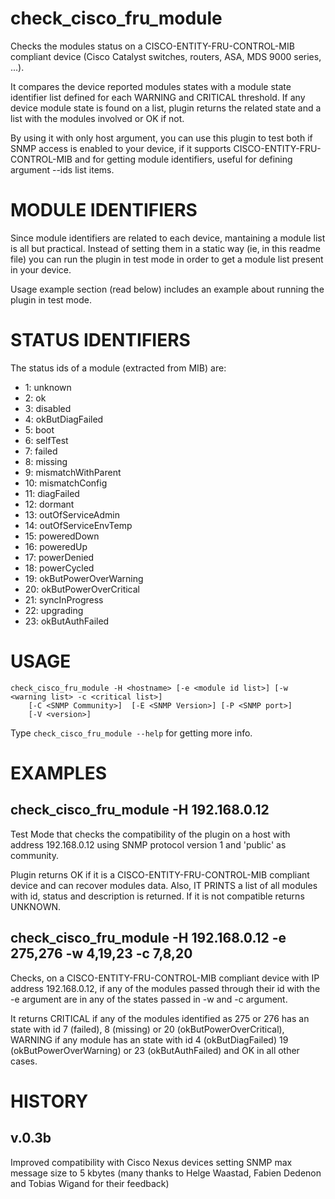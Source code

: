 # check_cisco_fru_module

Checks the modules status on a CISCO-ENTITY-FRU-CONTROL-MIB compliant device (Cisco Catalyst switches, routers, ASA, MDS 9000 series, ...).

It compares the device reported modules states with a module state identifier list defined for each WARNING and CRITICAL threshold. If any device module state is found on a list, plugin returns the related state and a list with the modules involved or OK if not.

By using it with only host argument, you can use this plugin to test both if SNMP access is enabled to your device, if it supports CISCO-ENTITY-FRU-CONTROL-MIB and for getting module identifiers, useful for defining argument --ids list items.


# MODULE IDENTIFIERS

Since module identifiers are related to each device, mantaining a module list is all but practical. Instead of setting them in a static way (ie, in this readme file) you can run the plugin in test mode in order to get a module list present in your device.

Usage example section (read below) includes an example about running the plugin in test mode.


# STATUS IDENTIFIERS

The status ids of a module (extracted from MIB) are:

- 1: unknown
- 2: ok
- 3: disabled
- 4: okButDiagFailed
- 5: boot
- 6: selfTest
- 7: failed
- 8: missing
- 9: mismatchWithParent
- 10: mismatchConfig
- 11: diagFailed
- 12: dormant
- 13: outOfServiceAdmin
- 14: outOfServiceEnvTemp
- 15: poweredDown
- 16: poweredUp
- 17: powerDenied
- 18: powerCycled
- 19: okButPowerOverWarning
- 20: okButPowerOverCritical
- 21: syncInProgress
- 22: upgrading
- 23: okButAuthFailed


# USAGE 

    check_cisco_fru_module -H <hostname> [-e <module id list>] [-w <warning list> -c <critical list>]
        [-C <SNMP Community>]  [-E <SNMP Version>] [-P <SNMP port>]
        [-V <version>]

Type `check_cisco_fru_module --help` for getting more info.


# EXAMPLES

## check_cisco_fru_module -H 192.168.0.12

Test Mode that checks the compatibility of the plugin on a host with address 192.168.0.12 using SNMP protocol version 1 and 'public' as community.

Plugin returns OK if it is a CISCO-ENTITY-FRU-CONTROL-MIB compliant device and can recover modules data. Also, IT PRINTS a list of all modules with id, status and description is returned. If it is not compatible returns UNKNOWN.

## check_cisco_fru_module -H 192.168.0.12 -e 275,276 -w 4,19,23 -c 7,8,20

Checks, on a CISCO-ENTITY-FRU-CONTROL-MIB compliant device with IP address  192.168.0.12, if any of the modules passed through their id with the -e argument are in any of the states passed in -w and -c argument.

It returns CRITICAL if any of the modules identified as 275 or 276 has an state with id 7 (failed), 8 (missing) or 20 (okButPowerOverCritical), WARNING if any module has an state with id 4 (okButDiagFailed) 19 (okButPowerOverWarning) or 23 (okButAuthFailed) and OK in all other cases.


# HISTORY

## v.0.3b
Improved compatibility with Cisco Nexus devices setting SNMP max message size to 5 kbytes (many thanks to Helge Waastad, Fabien Dedenon and Tobias Wigand for their feedback)
